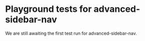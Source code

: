 # Playground tests for advanced-sidebar-nav
We are still awaiting the first test run for advanced-sidebar-nav.
